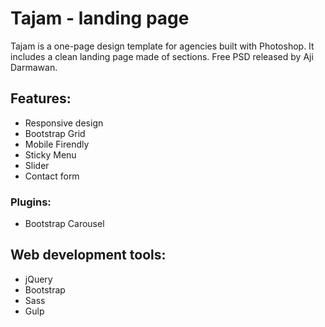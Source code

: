 # Tajam - landing page

Tajam is a one-page design template for agencies built with Photoshop. It includes a clean landing page made of sections. Free PSD released by Aji Darmawan.

## Features:

* Responsive design
* Bootstrap Grid
* Mobile Firendly
* Sticky Menu
* Slider
* Contact form

### Plugins:

* Bootstrap Carousel

## Web development tools:

* jQuery
* Bootstrap
* Sass
* Gulp
